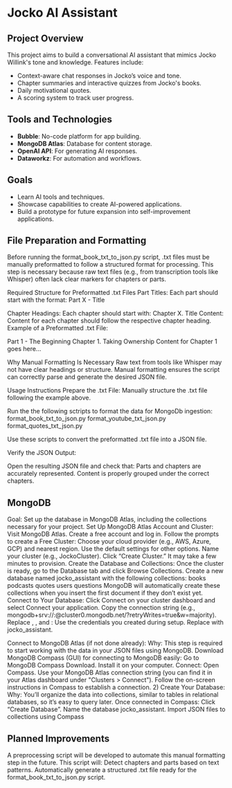 # Jocko AI Assistant
## Project Overview
This project aims to build a conversational AI assistant that mimics Jocko Willink's tone and knowledge. Features include:
- Context-aware chat responses in Jocko’s voice and tone.
- Chapter summaries and interactive quizzes from Jocko's books.
- Daily motivational quotes.
- A scoring system to track user progress.

## Tools and Technologies
- **Bubble**: No-code platform for app building.
- **MongoDB Atlas**: Database for content storage.
- **OpenAI API**: For generating AI responses.
- **Dataworkz**: For automation and workflows.

## Goals
- Learn AI tools and techniques.
- Showcase capabilities to create AI-powered applications.
- Build a prototype for future expansion into self-improvement applications.

## File Preparation and Formatting
Before running the format_book_txt_to_json.py script, .txt files must be manually preformatted to follow a structured format for processing. This step is necessary because raw text files (e.g., from transcription tools like Whisper) often lack clear markers for chapters or parts.

Required Structure for Preformatted .txt Files
Part Titles:
Each part should start with the format:
Part X - Title

Chapter Headings:
Each chapter should start with:
Chapter X. Title
Content:
Content for each chapter should follow the respective chapter heading.
Example of a Preformatted .txt File:

Part 1 - The Beginning
Chapter 1. Taking Ownership
Content for Chapter 1 goes here...

Why Manual Formatting Is Necessary
Raw text from tools like Whisper may not have clear headings or structure.
Manual formatting ensures the script can correctly parse and generate the desired JSON file.

Usage Instructions
Prepare the .txt File:
Manually structure the .txt file following the example above.

Run the the following sctripts to format the data for MongoDb ingestion:
format_book_txt_to_json.py
format_youtube_txt_json.py
format_quotes_txt_json.py

Use these scripts to convert the preformatted .txt file into a JSON file.

Verify the JSON Output:

Open the resulting JSON file and check that:
Parts and chapters are accurately represented.
Content is properly grouped under the correct chapters.

## MongoDB
Goal: Set up the database in MongoDB Atlas, including the collections necessary for your project.
Set Up MongoDB Atlas Account and Cluster:
Visit MongoDB Atlas.
Create a free account and log in.
Follow the prompts to create a Free Cluster:
Choose your cloud provider (e.g., AWS, Azure, GCP) and nearest region.
Use the default settings for other options.
Name your cluster (e.g., JockoCluster).
Click “Create Cluster.” It may take a few minutes to provision.
Create the Database and Collections:
Once the cluster is ready, go to the Database tab and click Browse Collections.
Create a new database named jocko_assistant with the following collections:
books
podcasts
quotes
users
questions
MongoDB will automatically create these collections when you insert the first document if they don’t exist yet.
Connect to Your Database:
Click Connect on your cluster dashboard and select Connect your application.
Copy the connection string (e.g., mongodb+srv://<username>:<password>@cluster0.mongodb.net/<dbname>?retryWrites=true&w=majority).
Replace <username>, <password>, and <dbname>:
Use the credentials you created during setup.
Replace <dbname> with jocko_assistant.

Connect to MongoDB Atlas (if not done already):
Why: This step is required to start working with the data in your JSON files using MongoDB.
Download MongoDB Compass (GUI) for connecting to MongoDB easily:
Go to MongoDB Compass Download.
Install it on your computer.
Connect:
Open Compass.
Use your MongoDB Atlas connection string (you can find it in your Atlas dashboard under "Clusters > Connect").
Follow the on-screen instructions in Compass to establish a connection.
2) Create Your Database:
Why: You’ll organize the data into collections, similar to tables in relational databases, so it’s easy to query later.
Once connected in Compass:
Click “Create Database”.
Name the database jocko_assistant.
Import JSON files to collections using Compass


## Planned Improvements
A preprocessing script will be developed to automate this manual formatting step in the future. This script will:
Detect chapters and parts based on text patterns.
Automatically generate a structured .txt file ready for the format_book_txt_to_json.py script.
